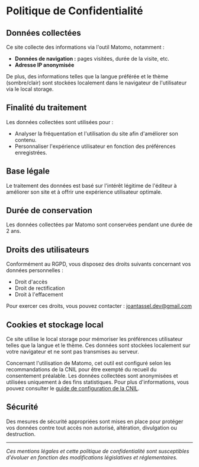 # Politique de Confidentialité

## Données collectées

Ce site collecte des informations via l'outil Matomo, notamment :

- **Données de navigation :** pages visitées, durée de la visite, etc.
- **Adresse IP anonymisée**

De plus, des informations telles que la langue préférée et le thème (sombre/clair) sont stockées localement dans le navigateur de l'utilisateur via le local storage.

## Finalité du traitement

Les données collectées sont utilisées pour :

- Analyser la fréquentation et l'utilisation du site afin d'améliorer son contenu.
- Personnaliser l'expérience utilisateur en fonction des préférences enregistrées.

## Base légale

Le traitement des données est basé sur l'intérêt légitime de l'éditeur à améliorer son site et à offrir une expérience utilisateur optimale.

## Durée de conservation

Les données collectées par Matomo sont conservées pendant une durée de 2 ans.

## Droits des utilisateurs

Conformément au RGPD, vous disposez des droits suivants concernant vos données personnelles :

- Droit d'accès
- Droit de rectification
- Droit à l'effacement

Pour exercer ces droits, vous pouvez contacter : [joantassel.dev@gmail.com](mailto:joantassel.dev@gmail.com)

## Cookies et stockage local

Ce site utilise le local storage pour mémoriser les préférences utilisateur telles que la langue et le thème. Ces données sont stockées localement sur votre navigateur et ne sont pas transmises au serveur.

Concernant l'utilisation de Matomo, cet outil est configuré selon les recommandations de la CNIL pour être exempté du recueil du consentement préalable. Les données collectées sont anonymisées et utilisées uniquement à des fins statistiques. Pour plus d'informations, vous pouvez consulter le [guide de configuration de la CNIL](https://www.cnil.fr/sites/cnil/files/atoms/files/matomo_analytics_-_exemption_-_guide_de_configuration.pdf).

## Sécurité

Des mesures de sécurité appropriées sont mises en place pour protéger vos données contre tout accès non autorisé, altération, divulgation ou destruction.

---

_Ces mentions légales et cette politique de confidentialité sont susceptibles d'évoluer en fonction des modifications législatives et réglementaires._
